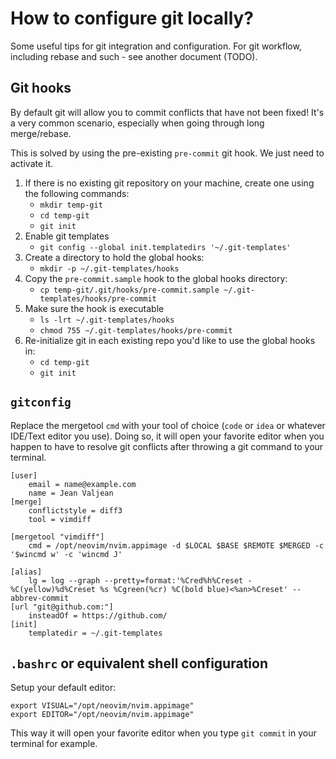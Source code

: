 # How to configure git locally?

Some useful tips for git integration and configuration.
For git workflow, including rebase and such - see another document (TODO).

## Git hooks

By default git will allow you to commit conflicts that have not been fixed!
It's a very common scenario, especially when going through long merge/rebase.

This is solved by using the pre-existing `pre-commit` git hook.
We just need to activate it.

1. If there is no existing git repository on your machine, create one using the following commands:
	- `mkdir temp-git`
	- `cd temp-git`
	- `git init`
1. Enable git templates
	- `git config --global init.templatedirs '~/.git-templates'`
1. Create a directory to hold the global hooks:
	- `mkdir -p ~/.git-templates/hooks`
1. Copy the `pre-commit.sample` hook to the global hooks directory:
	- `cp temp-git/.git/hooks/pre-commit.sample ~/.git-templates/hooks/pre-commit`
1. Make sure the hook is executable
	- `ls -lrt ~/.git-templates/hooks`
	- `chmod 755 ~/.git-templates/hooks/pre-commit`
1. Re-initialize git in each existing repo you'd like to use the global hooks in:
	- `cd temp-git`
	- `git init`

## `gitconfig`

Replace the mergetool `cmd` with your tool of choice (`code` or `idea` or whatever IDE/Text editor you use).
Doing so, it will open your favorite editor when you happen to have to resolve git conflicts after throwing a git command to your terminal.
```
[user]
	email = name@example.com
	name = Jean Valjean
[merge]
	conflictstyle = diff3
	tool = vimdiff

[mergetool "vimdiff"]
	cmd = /opt/neovim/nvim.appimage -d $LOCAL $BASE $REMOTE $MERGED -c '$wincmd w' -c 'wincmd J'

[alias]
	lg = log --graph --pretty=format:'%Cred%h%Creset -%C(yellow)%d%Creset %s %Cgreen(%cr) %C(bold blue)<%an>%Creset' --abbrev-commit
[url "git@github.com:"]
	insteadOf = https://github.com/
[init]
	templatedir = ~/.git-templates
```

## `.bashrc` or equivalent shell configuration

Setup your default editor:
```
export VISUAL="/opt/neovim/nvim.appimage"
export EDITOR="/opt/neovim/nvim.appimage"
```
This way it will open your favorite editor when you type `git commit` in your terminal for example.
